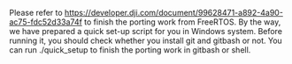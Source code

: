 Please refer to https://developer.dji.com/document/99628471-a892-4a90-ac75-fdc52d33a74f to finish the porting work from FreeRTOS.
By the way, we have prepared a quick set-up script for you in Windows system. Before running it, you should check whether you install git and gitbash or not. You can run ./quick_setup to finish the porting work in gitbash or shell.